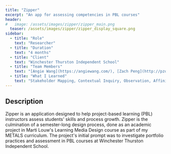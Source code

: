 ```yaml
---
title: "Zipper"
excerpt: "An app for assessing competencies in PBL courses"
header:
#   image: /assets/images/zipper/zipper_main.png
  teaser: /assets/images/zipper/zipper_display_square.png
sidebar:
  - title: "Role"
    text: "Researcher"
  - title: "Duration"
    text: "4 months"
  - title: "Client"
    text: "Winchester Thurston Independent School"
  - title: "Team Members"
    text: "[Angie Wang](https://angiewang.com/), [Zach Peng](http://pzq.me/)"
  - title: "What I Learned"
    text: "Stakeholder Mapping, Contextual Inquiry, Observation, Affinity Diagrammming, Problem Mapping, Service Mapping, Speeddating, Prototyping" 
---
```


## Description
Zipper is an application designed to help project-based learning (PBL) instructors assess students' skills and process growth. Zipper is the culmination of a semester-long design process, done as an academic project in Marti Louw's Learning Media Design course as part of my METALS curriculum. The project's initial prompt was to investigate portfolio practices and assessment in PBL courses at Winchester Thurston Independent School.
<!-- 
## Phase 1: Research
Initial debrief with Mr. Marx  
Expert portfolio practicioners  
First interview  
Interview with Mr. Nye  
Observation of Mr. Marx's Research Science course  
Follow up intervieiw with Mr Marx  

## Phase 2: Synthesis
Portfolio practioners into identity model via affinity diagramming
Problem mapping of Mr Nye's & Marx's interviews 

## Phase 3: Ideation
### Speed-dating
Developed 20 ideas, narrowed down to 10 ideas
Speed-dated with Mr. Marx to determine needs
Selected "sliders" as final idea

### Service Mapping
Created service mapping to plan out product

## Phase 4: Prototyping
### Lo-Fi
Chose to create Role / Look & Feel prototype
Created lo-fi

### Hi-Fi & Validation Testing


## Conclusion -->